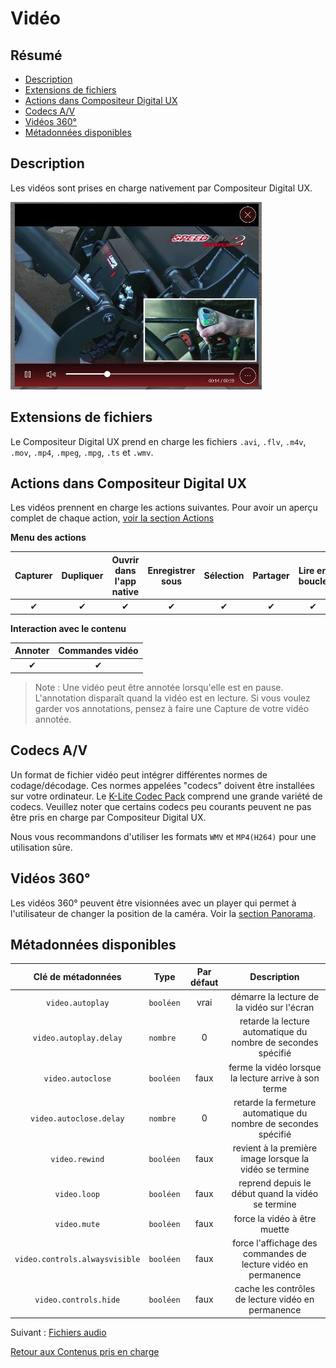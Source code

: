 # Vidéo

## Résumé
* [Description](#description)
* [Extensions de fichiers](#extensions-de-fichiers)
* [Actions dans Compositeur Digital UX](#actions-dans-compositeur-digital-ux)
* [Codecs A/V](#codecs-av)
* [Vidéos 360°](#vidéos-360)
* [Métadonnées disponibles](#métadonnées-disponibles)

## Description

Les vidéos sont prises en charge nativement par Compositeur Digital UX.

![Vidéo affichée dans le Compositeur Digital UX](../../../en/img/content_video.JPG)

## Extensions de fichiers 

Le Compositeur Digital UX prend en charge les fichiers `.avi`, `.flv`, `.m4v`, `.mov`, `.mp4`, `.mpeg`, `.mpg`, `.ts` et `.wmv`.

## Actions dans Compositeur Digital UX

Les vidéos prennent en charge les actions suivantes. Pour avoir un aperçu complet de chaque action, [voir la section Actions](actions.md)

**Menu des actions**

| Capturer | Dupliquer | Ouvrir dans l'app native | Enregistrer sous | Sélection | Partager | Lire en boucle |
|:--------:|:---------:|:------------------------:|:----------------:|:---------:|:--------:|:--------------:|
| &#x2714; | &#x2714;  | &#x2714;                 | &#x2714;         | &#x2714;  | &#x2714; | &#x2714;       | 

**Interaction avec le contenu**

| Annoter  | Commandes vidéo |
|:--------:|:---------------:|
|&#x2714;  | &#x2714;        | 

> Note : Une vidéo peut être annotée lorsqu'elle est en pause. L'annotation disparaît quand la vidéo est en lecture. 
> Si vous voulez garder vos annotations, pensez à faire une Capture de votre vidéo annotée.

## Codecs A/V

Un format de fichier vidéo peut intégrer différentes normes de codage/décodage. Ces normes appelées "codecs" doivent être installées sur votre ordinateur. Le [K-Lite Codec Pack](https://codecguide.com/download_k-lite_codec_pack_standard.htm) comprend une grande variété de codecs. Veuillez noter que certains codecs peu courants peuvent ne pas être pris en charge par Compositeur Digital UX.

Nous vous recommandons d'utiliser les formats `WMV` et `MP4(H264)` pour une utilisation sûre.

## Vidéos 360°

Les vidéos 360° peuvent être visionnées avec un player qui permet à l'utilisateur de changer la position de la caméra. Voir la [section Panorama](panorama.md#vidéo-projection).

## Métadonnées disponibles

| Clé de métadonnées             | Type      | Par défaut | Description                                                     |
|:------------------------------:|:---------:|:----------:|:---------------------------------------------------------------:|
| `video.autoplay`               | `booléen` | vrai       | démarre la lecture de la vidéo sur l'écran                      |
| `video.autoplay.delay`         | `nombre ` | 0          | retarde la lecture automatique du nombre de secondes spécifié   |
| `video.autoclose`              | `booléen` | faux       | ferme la vidéo lorsque la lecture arrive à son terme            |
| `video.autoclose.delay`        | `nombre ` | 0          | retarde la fermeture automatique du nombre de secondes spécifié |
| `video.rewind`                 | `booléen` | faux       | revient à la première image lorsque la vidéo se termine         |
| `video.loop`                   | `booléen` | faux       | reprend depuis le début quand la vidéo se termine               |
| `video.mute`                   | `booléen` | faux       | force la vidéo à être muette                                    |
| `video.controls.alwaysvisible` | `booléen` | faux       | force l'affichage des commandes de lecture vidéo en permanence  |
| `video.controls.hide`          | `booléen` | faux       | cache les contrôles de lecture vidéo en permanence              |

Suivant : [Fichiers audio](audio.md)

[Retour aux Contenus pris en charge](index.md)
